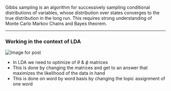Gibbs sampling is an algorithm for successively sampling conditional distributions of variables, whose distribution over states converges to the true distribution in the long run. This requires strong understanding of Monte Carlo Markov Chains and Bayes theorem.

---
### Working in the context of LDA

![Image for post](https://miro.medium.com/max/1147/1*UOi6N82wvIAxLIPThFUK4A.jpeg)

- In LDA we need to optimize of $\theta$ &  $\phi$ matrices
- This is done by changing the matrices and get to an answer that maximizes the likelihood of the data in hand
- This is done on word by word basis by changing the topic assignment of one word